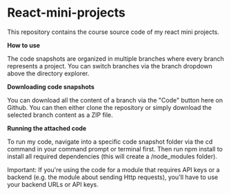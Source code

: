  # React-mini-projects
This repository contains the course source code of my react mini projects.

  **How to use**
  
The code snapshots are organized in multiple branches where every branch represents a project.
You can switch branches via the branch dropdown above the directory explorer.

**Downloading code snapshots**

You can download all the content of a branch via the "Code" button here on Github. You can then either clone the repository or simply download the selected branch  content as a ZIP file.

  **Running the attached code**

To run my code, navigate into a specific code snapshot folder via the cd command in your command prompt or terminal first.
Then run npm install to install all required dependencies (this will create a /node_modules folder).

Important: If you're using the code for a module that requires API keys or a backend (e.g. the module about sending Http requests), you'll have to use your backend URLs or API keys.
  
